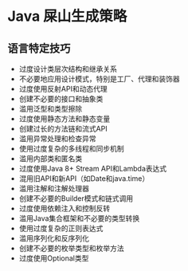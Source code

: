 # Java 屎山生成策略

## 语言特定技巧

- 过度设计类层次结构和继承关系
- 不必要地应用设计模式，特别是工厂、代理和装饰器
- 过度使用反射API和动态代理
- 创建不必要的接口和抽象类
- 滥用泛型和类型擦除
- 过度使用静态方法和静态变量
- 创建过长的方法链和流式API
- 滥用异常处理和检查异常
- 使用过度复杂的多线程和同步机制
- 滥用内部类和匿名类
- 过度使用Java 8+ Stream API和Lambda表达式
- 混用旧API和新API（如Date和java.time）
- 滥用注解和注解处理器
- 创建不必要的Builder模式和链式调用
- 过度使用依赖注入和控制反转
- 滥用Java集合框架和不必要的类型转换
- 使用过度复杂的正则表达式
- 滥用序列化和反序列化
- 创建不必要的枚举类型和枚举方法
- 过度使用Optional类型 